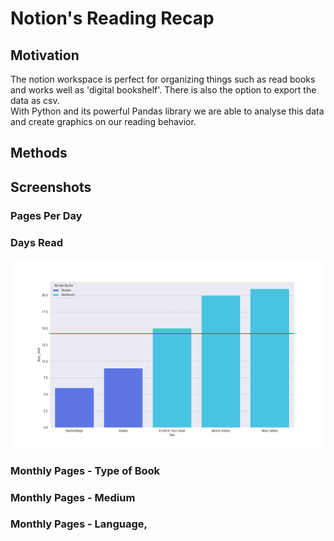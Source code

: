 # Notion's Reading Recap

  

## Motivation

The notion workspace is perfect for organizing things such as read books and works well as 'digital bookshelf'. There is also the option to export the data as csv.
<br>
With Python and its powerful Pandas library we are able to analyse this data and create graphics on our reading behavior.

  

## Methods


## Screenshots

### Pages Per Day

### Days Read
![alt text](readme-screenshots/Days_Read_Good.png)

### Monthly Pages - Type of Book

### Monthly Pages - Medium

### Monthly Pages - Language‚